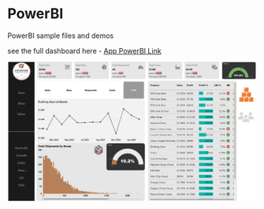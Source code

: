 # PowerBI
PowerBI sample files and demos

see the full dashboard here - [App PowerBI Link](https://app.powerbi.com/view?r=eyJrIjoiYWZiYTM5MDAtZjFjOS00MWVjLTg1OWYtZDQ2YzVhOTI1NzgyIiwidCI6ImM2ZTU0OWIzLTVmNDUtNDAzMi1hYWU5LWQ0MjQ0ZGM1YjJjNCJ9)

![Portfolio Dashboard](https://github.com/GoutomAnalyst/PowerBI/blob/445f413f43d3adc7a776dac1f0c80cf11d875e16/Chocolate%20Analytics%20Dashboard%20Screenshot.png)
